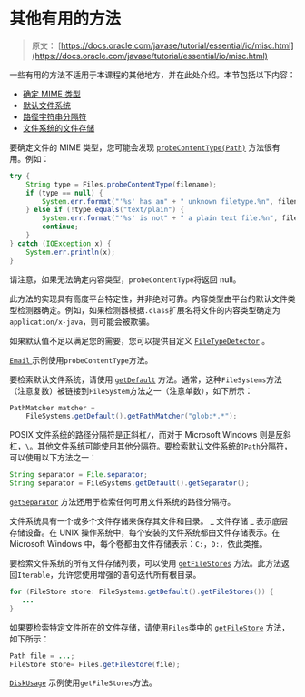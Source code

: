 # 其他有用的方法

> 原文： [https://docs.oracle.com/javase/tutorial/essential/io/misc.html](https://docs.oracle.com/javase/tutorial/essential/io/misc.html)

一些有用的方法不适用于本课程的其他地方，并在此处介绍。本节包括以下内容：

*   [确定 MIME 类型](#mime)
*   [默认文件系统](#default)
*   [路径字符串分隔符](#separator)
*   [文件系统的文件存储](#stores)

要确定文件的 MIME 类型，您可能会发现 [`probeContentType(Path)`](https://docs.oracle.com/javase/8/docs/api/java/nio/file/Files.html#probeContentType-java.nio.file.Path-) 方法很有用。例如：

```java
try {
    String type = Files.probeContentType(filename);
    if (type == null) {
        System.err.format("'%s' has an" + " unknown filetype.%n", filename);
    } else if (!type.equals("text/plain") {
        System.err.format("'%s' is not" + " a plain text file.%n", filename);
        continue;
    }
} catch (IOException x) {
    System.err.println(x);
}

```

请注意，如果无法确定内容类型，`probeContentType`将返回 null。

此方法的实现具有高度平台特定性，并非绝对可靠。内容类型由平台的默认文件类型检测器确定。例如，如果检测器根据`.class`扩展名将文件的内容类型确定为`application/x-java`，则可能会被欺骗。

如果默认值不足以满足您的需要，您可以提供自定义 [`FileTypeDetector`](https://docs.oracle.com/javase/8/docs/api/java/nio/file/spi/FileTypeDetector.html) 。

[``Email`` ](examples/Email.java)示例使用`probeContentType`方法。

要检索默认文件系统，请使用 [`getDefault`](https://docs.oracle.com/javase/8/docs/api/java/nio/file/FileSystems.html#getDefault--) 方法。通常，这种`FileSystems`方法（注意复数）被链接到`FileSystem`方法之一（注意单数），如下所示：

```java
PathMatcher matcher =
    FileSystems.getDefault().getPathMatcher("glob:*.*");

```

POSIX 文件系统的路径分隔符是正斜杠`/`，而对于 Microsoft Windows 则是反斜杠，`\`。其他文件系统可能使用其他分隔符。要检索默认文件系统的`Path`分隔符，可以使用以下方法之一：

```java
String separator = File.separator;
String separator = FileSystems.getDefault().getSeparator();

```

[`getSeparator`](https://docs.oracle.com/javase/8/docs/api/java/nio/file/FileSystem.html#getSeparator--) 方法还用于检索任何可用文件系统的路径分隔符。

文件系统具有一个或多个文件存储来保存其文件和目录。 _ 文件存储 _ 表示底层存储设备。在 UNIX 操作系统中，每个安装的文件系统都由文件存储表示。在 Microsoft Windows 中，每个卷都由文件存储表示：`C:`，`D:`，依此类推。

要检索文件系统的所有文件存储列表，可以使用 [`getFileStores`](https://docs.oracle.com/javase/8/docs/api/java/nio/file/FileSystem.html#getFileStores--) 方法。此方法返回`Iterable`，允许您使用增强的语句迭代所有根目录。

```java
for (FileStore store: FileSystems.getDefault().getFileStores()) {
   ...
}

```

如果要检索特定文件所在的文件存储，请使用`Files`类中的 [`getFileStore`](https://docs.oracle.com/javase/8/docs/api/java/nio/file/Files.html#getFileStore-java.nio.file.Path-) 方法，如下所示：

```java
Path file = ...;
FileStore store= Files.getFileStore(file);

```

[`DiskUsage`](examples/DiskUsage.java) 示例使用`getFileStores`方法。